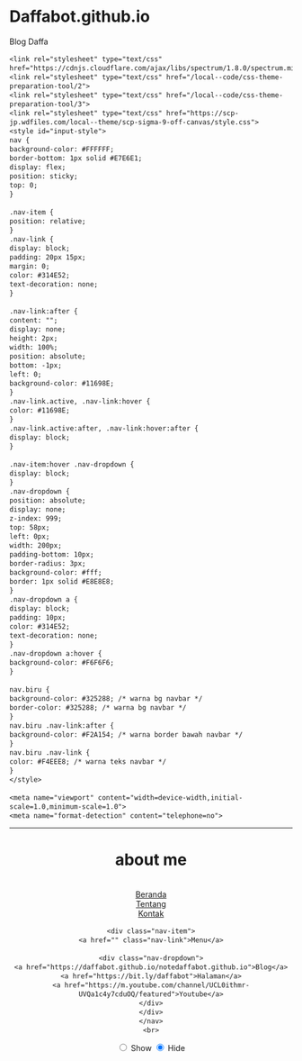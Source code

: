 # Daffabot.github.io
Blog Daffa
<html>
<!--
author: Daffabot
-->
<head>
    <meta charset="UTF-8">
    <script src="https://code.jquery.com/jquery-3.1.1.min.js"></script>
    <script src="/local--files/css-theme-preparation-tool/spectrum-1-8-0_min.js"></script>
 
    <link rel="stylesheet" type="text/css" href="https://cdnjs.cloudflare.com/ajax/libs/spectrum/1.8.0/spectrum.min.css">
    <link rel="stylesheet" type="text/css" href="/local--code/css-theme-preparation-tool/2">
    <link rel="stylesheet" type="text/css" href="/local--code/css-theme-preparation-tool/3">
    <link rel="stylesheet" type="text/css" href="https://scp-jp.wdfiles.com/local--theme/scp-sigma-9-off-canvas/style.css">
    <style id="input-style">
    nav {
    background-color: #FFFFFF;
    border-bottom: 1px solid #E7E6E1;
    display: flex;
    position: sticky;
    top: 0;
    }
    
    .nav-item {
    position: relative;
    }
    .nav-link {
    display: block;
    padding: 20px 15px;
    margin: 0;
    color: #314E52;
    text-decoration: none;
    }
    
    .nav-link:after {
    content: "";
    display: none;
    height: 2px;
    width: 100%;
    position: absolute;
    bottom: -1px;
    left: 0;
    background-color: #11698E;
    }
    .nav-link.active, .nav-link:hover {
    color: #11698E;
    }
    .nav-link.active:after, .nav-link:hover:after {
    display: block;
    }
    
    .nav-item:hover .nav-dropdown {
    display: block;
    }
    .nav-dropdown {
    position: absolute;
    display: none;
    z-index: 999;
    top: 58px;
    left: 0px;
    width: 200px;
    padding-bottom: 10px;
    border-radius: 3px;
    background-color: #fff;
    border: 1px solid #E8E8E8;
    }
    .nav-dropdown a {
    display: block;
    padding: 10px;
    color: #314E52;
    text-decoration: none;
    }
    .nav-dropdown a:hover {
    background-color: #F6F6F6;
    }
    
    nav.biru {
    background-color: #325288; /* warna bg navbar */
    border-color: #325288; /* warna bg navbar */
    }
    nav.biru .nav-link:after {
    background-color: #F2A154; /* warna border bawah navbar */
    }
    nav.biru .nav-link {
    color: #F4EEE8; /* warna teks navbar */
    }
    </style>
 
    <meta name="viewport" content="width=device-width,initial-scale=1.0,minimum-scale=1.0">
    <meta name="format-detection" content="telephone=no">
</head>
 
<body>
<hr style="clear: both;">
<div style="text-align: center;">
<h1>about me</h1>
<br>
<nav class="biru">
    <div class="nav-item">
    <a class="nav-link" href="index.html">Beranda</a>
    </div>
    <div class="nav-item">
    <a class="nav-link active" href="README.md">Tentang</a>
    </div>
    <div class="nav-item">
    <a class="nav-link" href="kontak.html">Kontak</a>
    </div>
    
    <div class="nav-item">
    <a href="" class="nav-link">Menu</a>
    
    <div class="nav-dropdown">
    <a href="https://daffabot.github.io/notedaffabot.github.io">Blog</a>
    <a href="https://bit.ly/daffabot">Halaman</a>
    <a href="https://m.youtube.com/channel/UCL0ithmr-UVQa1c4y7cduOQ/featured">Youtube</a>
    </div>
    </div>
    </nav>
    <br>
<span class="label-wrap">
<input type="radio" id="sView" name="sCheck" onclick="sView()">
<label for="sView">Show</label>
<input type="radio" id="sHide" checked="checked" name="sCheck" onclick="sHide()">
<label for="sHide">Hide</label>
</span>
</div>
<div class="sample" id="sampleArea" style="width: 100%; display: none;">
 
<h2>When it doesn't function, there may be some errors in the forms.</h2>
<div class="side-block"><div class="heading">side-bar</div><div class="menu-item"><image src="https://scp-wiki.wdfiles.com/local--files/nav%3Aside/series.png"><a href="https://wa.me/+6285156207150?text=Halo+Bang" target="_blank">Whatsapp Contact</a><span style="font-size: 80%;color: #666;">(+62 851 5620 7150)</span></div><div class="menu-item"><image src="https://scp-wiki.wdfiles.com/local--files/nav%3Aside/series.png"><a href="#" target="_blank">Short Story</a><span style="font-size: 80%;color: #666;">(Narrative Text)</span></div><div class="menu-item"><image src="https://scp-wiki.wdfiles.com/local--files/nav%3Aside/series.png"><a href="https://daffabot.github.io/notedaffabot.github.io" target="_blank">Blog Note</a><span style="font-size: 80%;color: #666;">(My Note)</span></div><div class="menu-item"><image src="https://scp-wiki.wdfiles.com/local--files/nav%3Aside/series.png"><a href="https://gun-glory.blogspot.com/">Guns Glory</a><span style="font-size: 80%;color: #666;">(Gun File)</span></div><div class="menu-item"><image src="https://scp-wiki.wdfiles.com/local--files/nav%3Aside/series.png"><a href="https://github.com/Daffabot">Project</a><span style="font-size: 80%;color: #666;">(My Project)</span></div></div>
 
<div class="scpnet-interwiki-wrapper"><div class="interwiki"><div class="interwiki__title">Interwiki sample</div><div class="interwiki__entry"><a>Esperanto</a></div><div class="interwiki__entry"><a>tlhIngan Hol</a></div><div class="interwiki__entry"><a>Na'vi</a></div><div class="interwiki__entry"><a>Qenya</a></div></div></div>
 
<div class="yui-navset" style="clear: both;"><ul class="yui-nav"><li class="selected"><a><em>attention</em></a></li><li><a><em>remember this A1 file</em></a></li><li><a id="ios" class="hover"><em>protect your self</em></a></li></ul><div class="yui-content"><div><p>Hello, my name is Daffa Ahmad Ibrahim. I am tried the best for this project, so enjoy it.<a>Start</a></p>
<div class="page-rate-widget-box"><span class="rate-points">rating:&nbsp;<span class="number">±666</span></span><span class="rateup btn btn-default"><a>+</a></span><span class="ratedown btn btn-default"><a>–</a></span><span class="cancel btn btn-default"><a>x</a></span></div>
<blockquote><h1 style="font-size: 190%!important;">About Me</h1><h2 style="font-size: 150%!important;">Daffa Ahmad Ibrahim</h2>
<img src="image/profil.png" border="1">
<p><b>[Language Indonesia]</b>
Belajar tentang pemograman secara otodidak dari kelas 6 sd hingga mahir dalam HTML, CSS dan Javascript. Kini saya sedang berusaha mengembangkan project web dan game juga programming back-end developer.		
Date: <b>[Level 5 Access]</b></p></blockquote></div></div></div><br>
</div>
 
</div>
 
<script type="text/javascript">
 
jQuery(function($){
  $("#picker").spectrum({
      allowEmpty:true,
      color: "rgba(200, 100, 50, 0.5)",
      showInput: true,
      containerClassName: "full-spectrum",
      showInitial: true,
      showPalette: true,
      showSelectionPalette: true,
      showAlpha: true,
      maxPaletteSize: 10,
      preferredFormat: "hex",
      localStorageKey: "spectrum.demo",
      move: function (color) {
      },
      show: function () {
      },
      beforeShow: function () {
      },
      hide: function (color) {
      },
      palette: [
          ["rgb(0, 0, 0)", "rgb(67, 67, 67)", "rgb(102, 102, 102)", 
          "rgb(204, 204, 204)", "rgb(217, 217, 217)", "rgb(255, 255, 255)"],
          ["rgb(152, 0, 0)", "rgb(255, 0, 0)", "rgb(255, 153, 0)", "rgb(255, 255, 0)", "rgb(0, 255, 0)",
          "rgb(0, 255, 255)", "rgb(74, 134, 232)", "rgb(0, 0, 255)", "rgb(153, 0, 255)", "rgb(255, 0, 255)"],
          ["rgb(230, 184, 175)", "rgb(244, 204, 204)", "rgb(252, 229, 205)", "rgb(255, 242, 204)", "rgb(217, 234, 211)",
          "rgb(208, 224, 227)", "rgb(201, 218, 248)", "rgb(207, 226, 243)", "rgb(217, 210, 233)", "rgb(234, 209, 220)",
          "rgb(221, 126, 107)", "rgb(234, 153, 153)", "rgb(249, 203, 156)", "rgb(255, 229, 153)", "rgb(182, 215, 168)",
          "rgb(162, 196, 201)", "rgb(164, 194, 244)", "rgb(159, 197, 232)", "rgb(180, 167, 214)", "rgb(213, 166, 189)",
          "rgb(204, 65, 37)", "rgb(224, 102, 102)", "rgb(246, 178, 107)", "rgb(255, 217, 102)", "rgb(147, 196, 125)",
          "rgb(118, 165, 175)", "rgb(109, 158, 235)", "rgb(111, 168, 220)", "rgb(142, 124, 195)", "rgb(194, 123, 160)",
          "rgb(166, 28, 0)", "rgb(204, 0, 0)", "rgb(230, 145, 56)", "rgb(241, 194, 50)", "rgb(106, 168, 79)",
          "rgb(69, 129, 142)", "rgb(60, 120, 216)", "rgb(61, 133, 198)", "rgb(103, 78, 167)", "rgb(166, 77, 121)",
          "rgb(91, 15, 0)", "rgb(102, 0, 0)", "rgb(120, 63, 4)", "rgb(127, 96, 0)", "rgb(39, 78, 19)",
          "rgb(12, 52, 61)", "rgb(28, 69, 135)", "rgb(7, 55, 99)", "rgb(32, 18, 77)", "rgb(76, 17, 48)"]
      ]
  });
});
 
//view mode
function viewGeneral() {
    document.getElementById("generalForm").classList.remove('others');
    document.getElementById("headerForm").classList.remove('only-view');
    document.getElementById("sidebarForm").classList.remove('only-view');
    document.getElementById("yuiForm").classList.remove('only-view');
    document.getElementById("intForm").classList.remove('only-view');
    document.getElementById("rateForm").classList.remove('only-view');
 
    document.getElementById("generalForm").classList.add('only-view');
    document.getElementById("headerForm").classList.add('others');
    document.getElementById("sidebarForm").classList.add('others');
    document.getElementById("yuiForm").classList.add('others');
    document.getElementById("intForm").classList.add('others');
    document.getElementById("rateForm").classList.add('others');
}
function viewHeader() {
    document.getElementById("generalForm").classList.remove('only-view');
    document.getElementById("headerForm").classList.remove('others');
    document.getElementById("sidebarForm").classList.remove('only-view');
    document.getElementById("yuiForm").classList.remove('only-view');
    document.getElementById("intForm").classList.remove('only-view');
    document.getElementById("rateForm").classList.remove('only-view');
 
    document.getElementById("generalForm").classList.add('others');
    document.getElementById("headerForm").classList.add('only-view');
    document.getElementById("sidebarForm").classList.add('others');
    document.getElementById("yuiForm").classList.add('others');
    document.getElementById("intForm").classList.add('others');
    document.getElementById("rateForm").classList.add('others');
}
function viewSidebar() {
    document.getElementById("generalForm").classList.remove('only-view');
    document.getElementById("headerForm").classList.remove('only-view');
    document.getElementById("sidebarForm").classList.remove('others');
    document.getElementById("yuiForm").classList.remove('only-view');
    document.getElementById("intForm").classList.remove('only-view');
    document.getElementById("rateForm").classList.remove('only-view');
 
    document.getElementById("generalForm").classList.add('others');
    document.getElementById("headerForm").classList.add('others');
    document.getElementById("sidebarForm").classList.add('only-view');
    document.getElementById("yuiForm").classList.add('others');
    document.getElementById("intForm").classList.add('others');
    document.getElementById("rateForm").classList.add('others');
}
function viewYui() {
    document.getElementById("generalForm").classList.remove('only-view');
    document.getElementById("headerForm").classList.remove('only-view');
    document.getElementById("sidebarForm").classList.remove('only-view');
    document.getElementById("yuiForm").classList.remove('others');
    document.getElementById("intForm").classList.remove('only-view');
    document.getElementById("rateForm").classList.remove('only-view');
 
    document.getElementById("generalForm").classList.add('others');
    document.getElementById("headerForm").classList.add('others');
    document.getElementById("sidebarForm").classList.add('others');
    document.getElementById("yuiForm").classList.add('only-view');
    document.getElementById("intForm").classList.add('others');
    document.getElementById("rateForm").classList.add('others');
}
function viewInt() {
    document.getElementById("generalForm").classList.remove('only-view');
    document.getElementById("headerForm").classList.remove('only-view');
    document.getElementById("sidebarForm").classList.remove('only-view');
    document.getElementById("yuiForm").classList.remove('only-view');
    document.getElementById("intForm").classList.remove('others');
    document.getElementById("rateForm").classList.remove('only-view');
 
    document.getElementById("generalForm").classList.add('others');
    document.getElementById("headerForm").classList.add('others');
    document.getElementById("sidebarForm").classList.add('others');
    document.getElementById("yuiForm").classList.add('others');
    document.getElementById("intForm").classList.add('only-view');
    document.getElementById("rateForm").classList.add('others');
}
function viewRate() {
    document.getElementById("generalForm").classList.remove('only-view');
    document.getElementById("headerForm").classList.remove('only-view');
    document.getElementById("sidebarForm").classList.remove('only-view');
    document.getElementById("yuiForm").classList.remove('only-view');
    document.getElementById("intForm").classList.remove('only-view');
    document.getElementById("rateForm").classList.remove('others');
 
    document.getElementById("generalForm").classList.add('others');
    document.getElementById("headerForm").classList.add('others');
    document.getElementById("sidebarForm").classList.add('others');
    document.getElementById("yuiForm").classList.add('others');
    document.getElementById("intForm").classList.add('others');
    document.getElementById("rateForm").classList.add('only-view');
}
function sView() {
    document.getElementById("sampleArea").style.display = 'block';
}
function sHide() {
    document.getElementById("sampleArea").style.display = 'none';
}
 
$(function(){
 
//sample display for iOS
var ua = window.navigator.userAgent.toLowerCase();
        if (ua.indexOf('iphone') !== -1 || ua.indexOf('ipod') !== -1 ) {document.getElementById("ios").style.display='block';};
        if (ua.indexOf('ipad') !== -1) {document.getElementById("ios").style.display='block';};
 
//color
function colorSampleTag(tag) {
  var elm = document.getElementsByTagName(tag);
  for(var i = 0; i < elm.length; i++) {
    var text = elm[i].innerHTML;
    text = text.replace(/((#[0-9a-f]{3})([^0-9a-f]|$))/gi, '<span style="display:inline-block;width:1em;height:1em;vertical-align:middle;margin-right:.5em;margin-bottom:.5em;border-left:1px solid #000;border-bottom:1px solid #000;background-color:$2"></span>$1');
    text = text.replace(/(#[0-9a-f]{6})/gi, '<span style="display:inline-block;width:1em;height:1em;vertical-align:middle;margin-right:.5em;margin-bottom:.5em;border-left:1px solid #000;border-bottom:1px solid #000;background-color:$1"></span>$1');
    text = text.replace(/(rgb\s*\(\s*\d{1,3}\s*,\s*\d{1,3}\s*,\s*\d{1,3}\s*\))/gi, '<span style="display:inline-block;width:1em;height:1em;vertical-align:middle;margin-right:.5em;margin-bottom:.5em;border-left:1px solid #000;border-bottom:1px solid #000;background-color:$1"></span>$1');
    text = text.replace(/(rgba\s*\(\s*\d{1,3}\s*,\s*\d{1,3}\s*,\s*\d{1,3}\s*,\s*(1|0)?\.?[0-9]+\s*\))/gi, '<span style="display:inline-block;width:1em;height:1em;vertical-align:middle;margin-right:.5em;margin-bottom:.5em;border-left:1px solid #000;border-bottom:1px solid #000;background-color:$1"></span>$1');
    elm[i].innerHTML = text;
  }
}
 
//color picker
      document.getElementById('cView').style.backgroundColor = 'rgba(200, 100, 50, 0.5)';
      document.getElementById('cViewText').style.color = 'rgba(200, 100, 50, 0.5)';
 
var cpResult = document.getElementById("cKey");
var lButton = document.getElementById('lButton');
lButton.onclick = function(){
cpResult.value = window.getComputedStyle(document.getElementById("pickCover").getElementsByClassName("sp-preview-inner")[0], '').backgroundColor;
 
//color sample
  try{
    var cSample = document.getElementById("cKey").value;
    var regex = new RegExp(/(#[a-fA-F0-9]{3}|#[a-fA-F0-9]{6})|(rgb\s*\(\s*\d{1,3}\s*,\s*\d{1,3}\s*,\s*\d{1,3}\s*\))|(rgba\s*\(\s*\d{1,3}\s*,\s*\d{1,3}\s*,\s*\d{1,3}\s*,\s*(1|0)?\.?[0-9]+\s*\))/);
    if (regex.test(cSample)){
      document.getElementById('cView').style.backgroundColor = cSample;
      document.getElementById('cViewText').style.color = cSample;
    }else{
      document.getElementById('cView').style.backgroundColor = '#ffffff';
      document.getElementById('cViewText').style.color = '#333333';
    }
  }catch(e){
      document.getElementById('cView').style.backgroundColor = '#ffffff';
      document.getElementById('cViewText').style.color = '#333333';
  }
}
//substitute the value of color picker
document.getElementsByName("linkColor")[0].onclick = function() {
document.getElementById("linkColor").value = document.getElementById("cKey").value;
}
document.getElementsByName("backGround")[0].onclick = function() {
document.getElementById("backGround").value = document.getElementById("cKey").value;
}
document.getElementsByName("txColor")[0].onclick = function() {
document.getElementById("txColor").value = document.getElementById("cKey").value;
}
document.getElementsByName("h1Color")[0].onclick = function() {
document.getElementById("h1Color").value = document.getElementById("cKey").value;
}
document.getElementsByName("headerH1Color")[0].onclick = function() {
document.getElementById("headerH1Color").value = document.getElementById("cKey").value;
}
document.getElementsByName("headerH2Color")[0].onclick = function() {
document.getElementById("headerH2Color").value = document.getElementById("cKey").value;
}
document.getElementsByName("sideBackGround")[0].onclick = function() {
document.getElementById("sideBackGround").value = document.getElementById("cKey").value;
}
document.getElementsByName("sideHeadColor")[0].onclick = function() {
document.getElementById("sideHeadColor").value = document.getElementById("cKey").value;
}
document.getElementsByName("yuiContentBackGround")[0].onclick = function() {
document.getElementById("yuiContentBackGround").value = document.getElementById("cKey").value;
}
document.getElementsByName("yuiSelectorNormalBg")[0].onclick = function() {
document.getElementById("yuiSelectorNormalBg").value = document.getElementById("cKey").value;
}
document.getElementsByName("yuiSelectorNormalColor")[0].onclick = function() {
document.getElementById("yuiSelectorNormalColor").value = document.getElementById("cKey").value;
}
document.getElementsByName("yuiSelectorHoveredBg")[0].onclick = function() {
document.getElementById("yuiSelectorHoveredBg").value = document.getElementById("cKey").value;
}
document.getElementsByName("yuiSelectorHoveredColor")[0].onclick = function() {
document.getElementById("yuiSelectorHoveredColor").value = document.getElementById("cKey").value;
}
document.getElementsByName("yuiSelectorSelectedBg")[0].onclick = function() {
document.getElementById("yuiSelectorSelectedBg").value = document.getElementById("cKey").value;
}
document.getElementsByName("yuiSelectorSelectedColor")[0].onclick = function() {
document.getElementById("yuiSelectorSelectedColor").value = document.getElementById("cKey").value;
}
document.getElementsByName("rateBg")[0].onclick = function() {
document.getElementById("rateBg").value = document.getElementById("cKey").value;
}
document.getElementsByName("rateColor")[0].onclick = function() {
document.getElementById("rateColor").value = document.getElementById("cKey").value;
}
document.getElementsByName("rateSwitchBg")[0].onclick = function() {
document.getElementById("rateSwitchBg").value = document.getElementById("cKey").value;
}
document.getElementsByName("rateSwitchColor")[0].onclick = function() {
document.getElementById("rateSwitchColor").value = document.getElementById("cKey").value;
}
document.getElementsByName("openMenuColor")[0].onclick = function() {
document.getElementById("openMenuColor").value = document.getElementById("cKey").value;
}
 
//user name -> "Uname"
var UnamePrev = document.location.hash.substr(1);
var Uname = UnamePrev.replace(/%20/g, ' ');
 
//inner HTML (textarea)
var rButton = document.getElementById('rButton');
formOut = document.getElementById("formOut");
rButton.onclick = function(){
 
//date -> "year", "month", "day"
var date = new Date();
var year = date.getFullYear();
var monthPre = date.getMonth()+1;
if (monthPre < 10) {var month = "0" + monthPre;}else {var month = monthPre;}
var dayPre = date.getDate();
if (dayPre < 10) {var day = "0" + dayPre;}else {var day = dayPre;}
var hourPre = date.getHours();
if (hourPre < 10) {var hour = "0" + hourPre;}else {var hour = hourPre;}
var minutePre = date.getMinutes();
if (minutePre < 10) {var minute = "0" + minutePre;}else {var minute = minutePre;}
var secondPre = date.getSeconds();
if (secondPre < 10) {var second = "0" + secondPre;}else {var second = secondPre;}
 
//infoText
infoText = '/*<br>    Powered on ' + year + "/" + month + "/" + day + " " + hour + ":" + minute + ":" + second + '<br>    [' + year + ' Wikidot Theme]<br>    Created by ' + Uname + '<br>    CC BY-SA 3.0<br>*/<br><br>';
 
//rootArea
    if (document.getElementById('rootArea').value == "" ) {
        var rootArea = '';
    }
    else {
        if (document.getElementById('rootArea').value.match(/https?:/g)) {
            alert('general options > :root:\nHotlinking is prohibited. You can use only relative pathname.\ne.g.\n"/local--files/<page-name>/<file-name>"\n"../<file-name>"');
            document.getElementById('rootArea').value = "";
        }
        else {
            var rootArea = ':root {<br>    ' + document.getElementById('rootArea').value.replace(/\n/g, '\n' + '    ') + '<br>}<br>';
        }
};
 
//keyframes
    if (document.getElementById('keyframes').value == "" ) {
        var keyframes = '';
    }
    else {
        if (document.getElementById('keyframes').value.match(/https?:/g)) {
            alert('general options > @keyframes or @media:\nHotlinking is prohibited. You can use only relative pathname.\ne.g.\n"/local--files/<page-name>/<file-name>"\n"../<file-name>"');
            document.getElementById('keyframes').value = "";
        }
        else {
            var keyframes = '<br>' + document.getElementById('keyframes').value.replace(/\n/g, '\n' + '    ').replace(/    }/g, '}') + '<br><br>';
        }
 
};
 
//fontURL
    if (document.getElementById('fontURL').value == "" ) {
        var fontURL = '';
    }
    else {
        var fontURL = document.getElementById('fontURL').value;
};
 
//bodyAll
    if (document.getElementById('backGround').value == "") {
        backGround = "";
    }
    else {
        if (document.getElementById('backGround').value.match(/https?:/g)) {
            alert('general options > body > background:\nHotlinking is prohibited. You can use only relative pathname.\ne.g.\n"/local--files/<page-name>/<file-name>"\n"../<file-name>"');
            document.getElementById('backGround').value = "";
        }
        else {
            backGround = "    background: " + document.getElementById('backGround').value + ";<br>";
        }
    };
    if (document.getElementById('txColor').value == "") {
        txColor = "";
    }
    else {
        txColor = "    color: " + document.getElementById('txColor').value + ";<br>";
    };
    if (document.getElementById('fontFamily').value == "") {
        fontFamily = "";
    }
    else {
        fontFamily = "    font-family: " + document.getElementById('fontFamily').value + ";<br>";
    };
 
if (document.getElementById('backGround').value == "" && document.getElementById('txColor').value == "" && document.getElementById('fontFamily').value == "") {
    bodyAll = "";
}
else {
    bodyAll = "body {<br>" + backGround + txColor + fontFamily + "}<br>";
};
 
//linkColor
    if (document.getElementById('linkColor').value == "") {
        var linkColor = '';
    }
    else {
        var linkColor = 'a,a:visited {<br>    color: ' + document.getElementById('linkColor').value + ';<br>}<br>';
};
 
//h1Color
if (document.getElementById('h1Color').value == "") {
    h1Color = "";
}
else {
    if (document.getElementById("hOnly").checked) {
        h1Color = "h1 {<br>    color: " + document.getElementById('h1Color').value + ";<br>}<br>";
    }
    else {
        if (document.getElementById('headingFontFamily').value == "") {
            h1Color = "h1,h2,h3,h4,h5,h6 {<br>    color: " + document.getElementById('h1Color').value + ";<br>}<br>";
        }else {
            h1Color = "h1,h2,h3,h4,h5,h6 {<br>    color: " + document.getElementById('h1Color').value + ";<br>";
        }
    }
};
 
//headingFontFamily
if (document.getElementById('headingFontFamily').value == "") {
    headingFontFamily = "";
}
else {
    if (document.getElementById("hAll").checked && !document.getElementById('h1Color').value == "") {
    headingFontFamily = "    font-family: " + document.getElementById('headingFontFamily').value + ";<br>}<br>";
    }else {
    headingFontFamily = "h1,h2,h3,h4,h5,h6 {<br>    font-family: " + document.getElementById('headingFontFamily').value + ";<br>}<br>";
    }
};
 
//blockquoteValue
    if (document.getElementById('blockquoteValue').value == "" ) {
        var blockquoteValue = '';
    }
    else {
        if (document.getElementById('blockquoteValue').value.match(/https?:/g)) {
            alert('general options > blockquote > others:\nHotlinking is prohibited. You can use only relative pathname.\ne.g.\n"/local--files/<page-name>/<file-name>"\n"../<file-name>"');
            document.getElementById('blockquoteValue').value = "";
        }
        else {
            var blockquoteValue = 'blockquote {<br>    ' + document.getElementById('blockquoteValue').value.replace(/\n/g, '\n' + '    ') + '<br>}<br>';
        }
};
 
//headerH1
var headerH1Prev = document.getElementById('headerH1').value;
    if (headerH1Prev == "" ) {
        var headerH1 = '';
    }
    else {
        var headerH1ColorPrev = document.getElementById('headerH1Color').value;
            if (headerH1ColorPrev == "" ) {
                var headerH1Color = '#eee';
            }
            else {
                var headerH1Color = headerH1ColorPrev;
            }
        var headerH1ShadowPrev = document.getElementById('headerH1Shadow').value;
            if (headerH1ShadowPrev == "" ) {
                var headerH1Shadow = '';
            }
            else {
                var headerH1Shadow = 'text-shadow: ' + headerH1ShadowPrev + ';';
            }
        var headerH1 = 'div#header h1 a span {<br>    font-size: 0px;<br>}<br>div#header h1 a:before {<br>    content: "' + headerH1Prev + '";<br>    color: ' + headerH1Color + ';<br>    ' + headerH1Shadow + '<br>}<br>'
    };
 
//headerH2
var headerH2Prev = document.getElementById('headerH2').value;
    if (headerH2Prev == "" ) {
        var headerH2 = '';
    }
    else {
        var headerH2ColorPrev = document.getElementById('headerH2Color').value;
            if (headerH2ColorPrev == "" ) {
                var headerH2Color = '#f0f0c0';
            }
            else {
                var headerH2Color = headerH2ColorPrev;
            }
        headerH2ShadowPrev = document.getElementById('headerH2Shadow').value;
            if (headerH2ShadowPrev == "" ) {
                var headerH2Shadow = '1px 1px 1px rgba(0, 0, 0, .8)';
            }
            else {
                var headerH2Shadow = headerH2ShadowPrev;
            }
 
        var headerH2 = 'div#header h2 span {<br>    font-size:0px;<br>    padding: 4px;<br>}<br>div#header h2:after {<br>    content: "' + headerH2Prev + '";<br>    font-weight: bold;<br>    color: ' + headerH2Color + ';<br>    padding: 19px 0;<br>    text-shadow: ' + headerH2Shadow + ';<br>    white-space: pre;<br>}<br>'
    };
 
//headerBack
    if (document.getElementById('headerBack').value == "" ) {
        var headerBack = '';
    }
    else {
        if (document.getElementById('headerBack').value.match(/https?:/g)) {
            alert('header > div#container-wrap > background:\nHotlinking is prohibited. You can use only relative pathname.\ne.g.\n"/local--files/<page-name>/<file-name>"\n"../<file-name>"');
            document.getElementById('headerBack').value = "";
        }
        else {
            var headerBack = 'div#container-wrap {<br>    background: url(' + document.getElementById('headerBack').value + ') top left repeat-x;<br>}<br>';
        }
    };
 
//logoAll
//headerLogo
    if (document.getElementById('headerLogo').value == "" ) {
        var headerLogo = '';
    }
    else {
        if (document.getElementById('headerLogo').value.match(/https?:/g)) {
            alert('header > logo (div#header):\nHotlinking is prohibited. You can use only relative pathname.\ne.g.\n"/local--files/<page-name>/<file-name>"\n"../<file-name>"');
            document.getElementById('headerLogo').value = "";
        }
        else {
        var headerLogo = '    background: url(' + document.getElementById('headerLogo').value + ') 10px 40px no-repeat;<br>';
        }
    };
 
//logoValue
    if (document.getElementById('logoValue').value == "" ) {
        var logoValue = '';
    }
    else {
        if (document.getElementById('logoValue').value.match(/https?:/g)) {
            alert('header > others:\nHotlinking is prohibited. You can use only relative pathname.\ne.g.\n"/local--files/<page-name>/<file-name>"\n"../<file-name>"');
            document.getElementById('logoValue').value = "";
        }
        else {
            var logoValue = '    ' + document.getElementById('logoValue').value.replace(/\n/g, '\n' + '    ') + '<br>';
        }
};
 
if (document.getElementById('headerLogo').value == "" && document.getElementById('logoValue').value == "") {
    logoAll = "";
}
else {
    logoAll = 'div#header {<br>' + headerLogo + logoValue + '}<br>'
};
 
//sideAll
//sideBackGround
    if (document.getElementById('sideBackGround').value == "" ) {
        var sideBackGround = '';
    }
    else {
        if (document.getElementById('sideBackGround').value.match(/https?:/g)) {
            alert('sidebar > div.side-block > background:\nHotlinking is prohibited. You can use only relative pathname.\ne.g.\n"/local--files/<page-name>/<file-name>"\n"../<file-name>"');
            document.getElementById('sideBackGround').value = "";
        }
        else {
            var sideBackGround = '    background: ' + document.getElementById('sideBackGround').value + ';<br>';
        }
};
 
//sideBorder
    if (document.getElementById('sideBorder').value == "" ) {
        var sideBorder = '';
    }
    else {
        var sideBorder = '    border: ' + document.getElementById('sideBorder').value + ';<br>';
};
 
//sideShadow
    if (document.getElementById('sideShadow').value == "" ) {
        var sideShadow = '';
    }
    else {
        var sideShadow = '    box-shadow: ' + document.getElementById('sideShadow').value + ';<br>';
};
 
//sideValue
    if (document.getElementById('sideValue').value == "" ) {
        var sideValue = '';
    }
    else {
        if (document.getElementById('sideValue').value.match(/https?:/g)) {
            alert('sidebar > div.side-block > others:\nHotlinking is prohibited. You can use only relative pathname.\ne.g.\n"/local--files/<page-name>/<file-name>"\n"../<file-name>"');
            document.getElementById('sideValue').value = "";
        }
        else {
            var sideValue = '    ' + document.getElementById('sideValue').value.replace(/\n/g, '\n' + '    ') + '<br>';
        }
};
 
if (document.getElementById('sideBackGround').value == "" && document.getElementById('sideBorder').value == "" && document.getElementById('sideShadow').value == "" && document.getElementById('sideValue').value == "") {
    sideAll = "";
}
else {
    sideAll = 'div#side-bar div.side-block {<br>' + sideBackGround + sideBorder + sideShadow + sideValue + '}<br>'
};
 
//sideHeadColor
    if (document.getElementById('sideHeadColor').value == "") {
        var sideHeadColor = '';
    }
    else {
        var sideHeadColor = 'div#side-bar div.side-block div.heading,<br>div#side-bar div.collapsible-block-unfolded-link,<br>div#side-bar div.collapsible-block-unfolded-link div.collapsible-block-link {<br>    color: ' + document.getElementById('sideHeadColor').value + ';<br>    border-color: ' + document.getElementById('sideHeadColor').value + ';<br>}<br>';
};
 
//openMenuColor
    if (document.getElementById('openMenuColor').value == "") {
        var openMenuColor = '';
    }
    else {
        var openMenuColor = 'div.open-menu a {<br>    color: ' + document.getElementById('openMenuColor').value + '!important;<br>    border-color: ' + document.getElementById('openMenuColor').value + '!important;<br>}<br>';
};
 
//rateAll
    if (document.getElementById('rateBg').value == "") {
        rateBg = "";
    }
    else {
        if (document.getElementById('rateBg').value.match(/https?:/g)) {
            alert('Rate module > background:\nHotlinking is prohibited. You can use only relative pathname.\ne.g.\n"/local--files/<page-name>/<file-name>"\n"../<file-name>"');
            document.getElementById('rateBg').value = "";
        }
        else {
            rateBg = "div.page-rate-widget-box,<br>div.page-rate-widget-box span.rate-points,<br>div.page-rate-widget-box span.cancel {<br>    background-color: " + document.getElementById('rateBg').value + "!important;<br>    border: solid " + document.getElementById('rateBg').value + " 1px!important;<br>}<br>" + "div.page-rate-widget-box span.rateup,<br>div.page-rate-widget-box span.ratedown {<br>    border: solid " + document.getElementById('rateBg').value + "!important;<br>    border-width: 1px 0!important;<br>}<br>";
        }
    };
    if (document.getElementById('rateColor').value == "") {
        rateColor = "";
    }
    else {
        rateColor = "div.page-rate-widget-box span.rate-points,<br>div.page-rate-widget-box span.cancel a,<br>div.page-rate-widget-box span.cancel a:hover {<br>    color: " + document.getElementById('rateColor').value + ";<br>}<br>";
    };
    if (document.getElementById('rateSwitchBg').value == "") {
        rateSwitchBg = "";
    }
    else {
        if (document.getElementById('rateSwitchBg').value.match(/https?:/g)) {
            alert('Rate module > up/down > background:\nHotlinking is prohibited. You can use only relative pathname.\ne.g.\n"/local--files/<page-name>/<file-name>"\n"../<file-name>"');
            document.getElementById('rateSwitchBg').value = "";
        }
        else {
            rateSwitchBg = "div.page-rate-widget-box span.rateup,<br>div.page-rate-widget-box span.ratedown {<br>    background-color: " + document.getElementById('rateSwitchBg').value + "!important;<br>}<br>";
        }
    };
    if (document.getElementById('rateSwitchColor').value == "") {
        rateSwitchColor = "";
    }
    else {
        rateSwitchColor = "div.page-rate-widget-box span.rateup a,<br>div.page-rate-widget-box span.ratedown a {<br>    color: " + document.getElementById('rateSwitchColor').value + "!important;<br>}<br>";
    };
 
if (document.getElementById('rateBg').value == "" && document.getElementById('rateColor').value == "" && document.getElementById('rateSwitchBg').value == "" && document.getElementById('rateSwitchColor').value == "") {
    rateAll = "";
}
else {
    rateAll = rateBg + rateColor + rateSwitchBg + rateSwitchColor + "div.page-rate-widget-box span.cancel a:hover,<br>div.page-rate-widget-box span.rateup a:hover,<br>div.page-rate-widget-box span.ratedown a:hover {<br>    background: transparent!important;<br>    color: transparent!important;<br>}<br>";
};
 
//intAll
//intHueRotate
    if (document.getElementById('intHueRotate').value == "") {
        intHueRotate = "";
    }
    else {
        intHueRotate = ' hue-rotate(' + document.getElementById('intHueRotate').value + 'deg)';
    };
 
//intSaturate
    if (document.getElementById('intSaturate').value == "") {
        intSaturate = "";
    }
    else {
        intSaturate = ' saturate(' + document.getElementById('intSaturate').value + '%)';
    };
 
//intBrightness
    if (document.getElementById('intBrightness').value == "") {
        intBrightness = "";
    }
    else {
        intBrightness = ' brightness(' + document.getElementById('intBrightness').value + '%)';
    };
 
//intContrast
    if (document.getElementById('intContrast').value == "") {
        intContrast = "";
    }
    else {
        intContrast = ' contrast(' + document.getElementById('intContrast').value + '%)';
    };
 
//intGrayscale
    if (document.getElementById('intGrayscale').value == "") {
        intGrayscale = "";
    }
    else {
        intGrayscale = ' grayscale(' + document.getElementById('intGrayscale').value + '%)';
    };
 
//intSepia
    if (document.getElementById('intSepia').value == "") {
        intSepia = "";
    }
    else {
        intSepia = ' sepia(' + document.getElementById('intSepia').value + '%)';
    };
 
//intInvert
    if (document.getElementById('intInvert').value == "") {
        intInvert = "";
    }
    else {
        intInvert = ' invert(' + document.getElementById('intInvert').value + '%)';
    };
 
//intBlur
    if (document.getElementById('intBlur').value == "") {
        intBlur = "";
    }
    else {
        intBlur = ' blur(' + document.getElementById('intBlur').value + 'px)';
    };
 
//intOpacity
    if (document.getElementById('intOpacity').value == "") {
        intOpacity = "";
    }
    else {
        intOpacity = ' opacity(' + document.getElementById('intOpacity').value + '%)';
    };
 
//intDropShadow
    if (document.getElementById('intDropShadow').value == "") {
        intDropShadow = "";
    }
    else {
        intDropShadow = ' drop-shadow(' + document.getElementById('intDropShadow').value + ')';
    };
 
//intAll result
if (document.getElementById('intHueRotate').value == "" && document.getElementById('intSaturate').value == "" && document.getElementById('intBrightness').value == "" && document.getElementById('intContrast').value == "" && document.getElementById('intGrayscale').value == "" && document.getElementById('intSepia').value == "" && document.getElementById('intInvert').value == "" && document.getElementById('intBlur').value == "" && document.getElementById('intOpacity').value == "" && document.getElementById('intDropShadow').value == "") {
    intAll = "";
}
else {
    intAll = 'div.scpnet-interwiki-wrapper {<br>    filter:' + intHueRotate + intSaturate + intBrightness + intContrast + intGrayscale + intSepia + intInvert + intBlur + intOpacity + intDropShadow + ';<br>}<br>';
};
 
//yuiTab
//yuiContentBackGround
if (document.getElementById('yuiContentBackGround').value == "") {
    var yuiContentBackGround = '';
}
else {
    if (document.getElementById('yuiContentBackGround').value.match(/https?:/g)) {
        alert('tab > div.yui-content:\nHotlinking is prohibited. You can use only relative pathname.\ne.g.\n"/local--files/<page-name>/<file-name>"\n"../<file-name>"');
        document.getElementById('yuiContentBackGround').value = "";
    }
    else {
        var yuiContentBackGround = 'div.yui-navset div.yui-content {<br>    background: ' + document.getElementById('yuiContentBackGround').value + ';<br>}<br>';
    }
};
 
//yuiSelectorNormal 
    if (document.getElementById('yuiSelectorNormalBg').value == "") {
        var yuiSelectorNormalBg = '';
    }
    else {
        if (document.getElementById('yuiSelectorNormalBg').value.match(/https?:/g)) {
            alert('tab > normal selector:\nHotlinking is prohibited. You can use only relative pathname.\ne.g.\n"/local--files/<page-name>/<file-name>"\n"../<file-name>"');
            document.getElementById('yuiSelectorNormalBg').value = "";
        }
        else {
            var yuiSelectorNormalBg = '    background: ' + document.getElementById('yuiSelectorNormalBg').value + ';<br>';
        }
    };
 
    if (document.getElementById('yuiSelectorNormalColor').value == "") {
        var yuiSelectorNormalColor = '';
    }
    else {
        var yuiSelectorNormalColor = '    color: ' + document.getElementById('yuiSelectorNormalColor').value + ';<br>';
    };
 
    if (document.getElementById('yuiSelectorNormalBorder').value == "") {
        var yuiSelectorNormalBorder = '';
    }
    else {
        var yuiSelectorNormalBorder = '    border: ' + document.getElementById('yuiSelectorNormalBorder').value + ';<br>';
    };
 
if (document.getElementById('yuiSelectorNormalBg').value == "" && document.getElementById('yuiSelectorNormalColor').value == "" && document.getElementById('yuiSelectorNormalBorder').value == "") {
    yuiSelectorNormal = "";
}
else {
    yuiSelectorNormal = "div.yui-navset ul.yui-nav a,<br>div.yui-navset div.yui-navset-top ul.yui-nav a {<br>" + yuiSelectorNormalBg + yuiSelectorNormalColor + yuiSelectorNormalBorder + "}<br>";
};
 
//yuiSelectorHovered 
    if (document.getElementById('yuiSelectorHoveredBg').value == "") {
        var yuiSelectorHoveredBg = '';
    }
    else {
        if (document.getElementById('yuiSelectorHoveredBg').value.match(/https?:/g)) {
            alert('tab > hovered selector:\nHotlinking is prohibited. You can use only relative pathname.\ne.g.\n"/local--files/<page-name>/<file-name>"\n"../<file-name>"');
            document.getElementById('yuiSelectorHoveredBg').value = "";
        }
        else {
            var yuiSelectorHoveredBg = '    background: ' + document.getElementById('yuiSelectorHoveredBg').value + ';<br>';
        }
    };
 
    if (document.getElementById('yuiSelectorHoveredColor').value == "") {
        var yuiSelectorHoveredColor = '';
    }
    else {
        var yuiSelectorHoveredColor = '    color: ' + document.getElementById('yuiSelectorHoveredColor').value + ';<br>';
    };
 
if (document.getElementById('yuiSelectorHoveredBg').value == "" && document.getElementById('yuiSelectorHoveredColor').value == "") {
    yuiSelectorHovered = "";
}
else {
    yuiSelectorHovered = "div.yui-navset ul.yui-nav a:hover,<br>div.yui-navset ul.yui-nav a:focus {<br>" + yuiSelectorHoveredBg + yuiSelectorHoveredColor + "}<br>";
};
 
//yuiSelectorSelected 
    if (document.getElementById('yuiSelectorSelectedBg').value == "") {
        var yuiSelectorSelectedBg = '';
    }
    else {
        if (document.getElementById('yuiSelectorSelectedBg').value.match(/https?:/g)) {
            alert('tab > active selector:\nHotlinking is prohibited. You can use only relative pathname.\ne.g.\n"/local--files/<page-name>/<file-name>"\n"../<file-name>"');
            document.getElementById('yuiSelectorSelectedBg').value = "";
        }
        else {
            var yuiSelectorSelectedBg = '    background: ' + document.getElementById('yuiSelectorSelectedBg').value + ';<br>';
        }
    };
 
    if (document.getElementById('yuiSelectorSelectedColor').value == "") {
        var yuiSelectorSelectedColor = '';
    }
    else {
        var yuiSelectorSelectedColor = '    color: ' + document.getElementById('yuiSelectorSelectedColor').value + ';<br>';
    };
 
    if (document.getElementById('yuiSelectorSelectedBorder').value == "") {
        var yuiSelectorSelectedBorder = '';
    }
    else {
        var yuiSelectorSelectedBorder = '    border: ' + document.getElementById('yuiSelectorSelectedBorder').value + ';<br>';
    };
 
if (document.getElementById('yuiSelectorSelectedBg').value == "" && document.getElementById('yuiSelectorSelectedColor').value == "" && document.getElementById('yuiSelectorSelectedBorder').value == "") {
    yuiSelectorSelected = "";
}
else {
    yuiSelectorSelected = "div.yui-navset ul.yui-nav .selected a,<br>div.yui-navset ul.yui-nav .selected a:focus,<br>div.yui-navset ul.yui-nav .selected a:hover {<br>" + yuiSelectorSelectedBg + yuiSelectorSelectedColor + yuiSelectorSelectedBorder + "}<br>";
};
 
//yuiTab result
yuiTab = yuiContentBackGround + yuiSelectorNormal + yuiSelectorHovered + yuiSelectorSelected;
 
//RESULT innerHTML
formOutPre = '<pre>[[module CSS]]<br>' + infoText + fontURL + '<br><br>' + rootArea + bodyAll + linkColor + h1Color + headingFontFamily + blockquoteValue + headerBack + logoAll + headerH1 + headerH2 + sideAll + sideHeadColor + intAll + yuiTab + rateAll + openMenuColor + keyframes + '<br>[[/module]]</pre>';
 
formOut.innerHTML = formOutPre;
 
//SAMPLE innerHTML
sampleBase = fontURL + rootArea + keyframes + bodyAll + linkColor + h1Color + headingFontFamily + blockquoteValue + sideAll + intAll + yuiTab + rateAll + sideHeadColor + openMenuColor;
document.getElementById("input-style").innerHTML = sampleBase.replace(/<br>/g, '').replace(/div#side-bar/g, '').replace(/  /g, '').replace(/ul.yui-nav a:hover/g, 'ul.yui-nav a.hover').replace(/body/g, '.sample').replace(/a,a:visited/g, '.sample a,.sample a:visited') + yuiSelectorHovered.replace(/<br>/g, '').replace(/  /g, '');
 
colorSampleTag("pre");
};
 
//headerh1 headerh2 disabled
$("#headerH1").on({
    "input" : function(e) {
        if (document.getElementById('headerH1').value == "" ) {
            document.getElementById("headerH1Color").disabled = true;
            document.getElementById("headerH1Shadow").disabled = true;
        }
        else {
            document.getElementById("headerH1Color").disabled = false;
            document.getElementById("headerH1Shadow").disabled = false;
        }
    }
});
$("#headerH2").on({
    "input" : function(e) {
        if (document.getElementById('headerH2').value == "" ) {
            document.getElementById("headerH2Color").disabled = true;
            document.getElementById("headerH2Shadow").disabled = true;
        }
        else {
            document.getElementById("headerH2Color").disabled = false;
            document.getElementById("headerH2Shadow").disabled = false;
        }
    }
});
    document.getElementById("headerH1Color").disabled = true;
    document.getElementById("headerH1Shadow").disabled = true;
    document.getElementById("headerH2Color").disabled = true;
    document.getElementById("headerH2Shadow").disabled = true;
document.getElementById('headerReset').onclick = function(){
    document.getElementById("headerH1Color").disabled = true;
    document.getElementById("headerH1Shadow").disabled = true;
    document.getElementById("headerH2Color").disabled = true;
    document.getElementById("headerH2Shadow").disabled = true;
}
 
//copying
function copyMessage () {
  var a = document.querySelector('#formOut');
  if (!a) {
    return false;
  }
  var range = document.createRange();
  range.selectNode(a);
  window.getSelection().removeAllRanges();
  window.getSelection().addRange(range);
  document.execCommand('copy');
  return false;
}
document.querySelector('#cButton').addEventListener('click', copyMessage, false);
 
});
</script>
 
</body>
</html>
